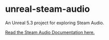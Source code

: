 # unreal-steam-audio
An Unreal 5.3 project for exploring Steam Audio.

[Read the Steam Audio Documentation here.](https://valvesoftware.github.io/steam-audio/doc/unreal/index.html)
